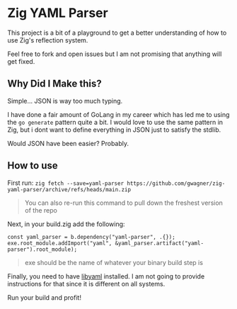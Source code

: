 # Zig YAML Parser

This project is a bit of a playground to get a better understanding of how to use Zig's reflection system.

Feel free to fork and open issues but I am not promising that anything will get fixed.

## Why Did I Make this?

Simple... JSON is way too much typing.

I have done a fair amount of GoLang in my career which has led me to using the `go generate` pattern quite a bit.  I would love to use the same pattern in Zig, but i dont want to define everything in JSON just to satisfy the stdlib.

Would JSON have been easier?  Probably.

## How to use

First run: `zig fetch --save=yaml-parser https://github.com/gwagner/zig-yaml-parser/archive/refs/heads/main.zip`

> You can also re-run this command to pull down the freshest version of the repo

Next, in your build.zig add the following:

```
const yaml_parser = b.dependency("yaml-parser", .{});
exe.root_module.addImport("yaml", &yaml_parser.artifact("yaml-parser").root_module);
```

> exe should be the name of whatever your binary build step is

Finally, you need to have [libyaml](https://github.com/yaml/libyaml) installed.  I am not going to provide instructions for that since it is different on all systems.  

Run your build and profit!
